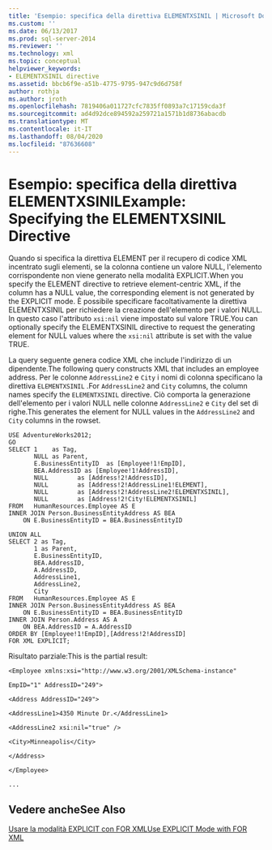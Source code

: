 ```yaml
---
title: 'Esempio: specifica della direttiva ELEMENTXSINIL | Microsoft Docs'
ms.custom: ''
ms.date: 06/13/2017
ms.prod: sql-server-2014
ms.reviewer: ''
ms.technology: xml
ms.topic: conceptual
helpviewer_keywords:
- ELEMENTXSINIL directive
ms.assetid: bbcb6f9e-a51b-4775-9795-947c9d6d758f
author: rothja
ms.author: jroth
ms.openlocfilehash: 7819406a011727cfc7835ff0893a7c17159cda3f
ms.sourcegitcommit: ad4d92dce894592a259721a1571b1d8736abacdb
ms.translationtype: MT
ms.contentlocale: it-IT
ms.lasthandoff: 08/04/2020
ms.locfileid: "87636608"
---
```

# <a name="example-specifying-the-elementxsinil-directive"></a><span data-ttu-id="24332-102">Esempio: specifica della direttiva ELEMENTXSINIL</span><span class="sxs-lookup"><span data-stu-id="24332-102">Example: Specifying the ELEMENTXSINIL Directive</span></span>
  <span data-ttu-id="24332-103">Quando si specifica la direttiva ELEMENT per il recupero di codice XML incentrato sugli elementi, se la colonna contiene un valore NULL, l'elemento corrispondente non viene generato nella modalità EXPLICIT.</span><span class="sxs-lookup"><span data-stu-id="24332-103">When you specify the ELEMENT directive to retrieve element-centric XML, if the column has a NULL value, the corresponding element is not generated by the EXPLICIT mode.</span></span> <span data-ttu-id="24332-104">È possibile specificare facoltativamente la direttiva ELEMENTXSINIL per richiedere la creazione dell'elemento per i valori NULL. In questo caso l'attributo `xsi:nil` viene impostato sul valore TRUE.</span><span class="sxs-lookup"><span data-stu-id="24332-104">You can optionally specify the ELEMENTXSINIL directive to request the generating element for NULL values where the `xsi:nil` attribute is set with the value TRUE.</span></span>  
  
 <span data-ttu-id="24332-105">La query seguente genera codice XML che include l'indirizzo di un dipendente.</span><span class="sxs-lookup"><span data-stu-id="24332-105">The following query constructs XML that includes an employee address.</span></span> <span data-ttu-id="24332-106">Per le colonne `AddressLine2` e `City` i nomi di colonna specificano la direttiva `ELEMENTXSINIL` .</span><span class="sxs-lookup"><span data-stu-id="24332-106">For `AddressLine2` and `City` columns, the column names specify the `ELEMENTXSINIL` directive.</span></span> <span data-ttu-id="24332-107">Ciò comporta la generazione dell'elemento per i valori NULL nelle colonne `AddressLine2` e `City` del set di righe.</span><span class="sxs-lookup"><span data-stu-id="24332-107">This generates the element for NULL values in the `AddressLine2` and `City` columns in the rowset.</span></span>  
  
```  
USE AdventureWorks2012;  
GO  
SELECT 1    as Tag,  
       NULL as Parent,  
       E.BusinessEntityID  as [Employee!1!EmpID],  
       BEA.AddressID as [Employee!1!AddressID],  
       NULL        as [Address!2!AddressID],  
       NULL        as [Address!2!AddressLine1!ELEMENT],  
       NULL        as [Address!2!AddressLine2!ELEMENTXSINIL],  
       NULL        as [Address!2!City!ELEMENTXSINIL]  
FROM   HumanResources.Employee AS E  
INNER JOIN Person.BusinessEntityAddress AS BEA  
    ON E.BusinessEntityID = BEA.BusinessEntityID  
  
UNION ALL  
SELECT 2 as Tag,  
       1 as Parent,  
       E.BusinessEntityID,  
       BEA.AddressID,  
       A.AddressID,  
       AddressLine1,   
       AddressLine2,  
       City   
FROM   HumanResources.Employee AS E  
INNER JOIN Person.BusinessEntityAddress AS BEA  
    ON E.BusinessEntityID = BEA.BusinessEntityID  
INNER JOIN Person.Address AS A  
    ON BEA.AddressID = A.AddressID  
ORDER BY [Employee!1!EmpID],[Address!2!AddressID]  
FOR XML EXPLICIT;  
```  
  
 <span data-ttu-id="24332-108">Risultato parziale:</span><span class="sxs-lookup"><span data-stu-id="24332-108">This is the partial result:</span></span>  
  
 `<Employee xmlns:xsi="http://www.w3.org/2001/XMLSchema-instance"`  
  
 `EmpID="1" AddressID="249">`  
  
 `<Address AddressID="249">`  
  
 `<AddressLine1>4350 Minute Dr.</AddressLine1>`  
  
 `<AddressLine2 xsi:nil="true" />`  
  
 `<City>Minneapolis</City>`  
  
 `</Address>`  
  
 `</Employee>`  
  
 `...`  
  
## <a name="see-also"></a><span data-ttu-id="24332-109">Vedere anche</span><span class="sxs-lookup"><span data-stu-id="24332-109">See Also</span></span>  
 [<span data-ttu-id="24332-110">Usare la modalità EXPLICIT con FOR XML</span><span class="sxs-lookup"><span data-stu-id="24332-110">Use EXPLICIT Mode with FOR XML</span></span>](use-explicit-mode-with-for-xml.md)  
  
  
